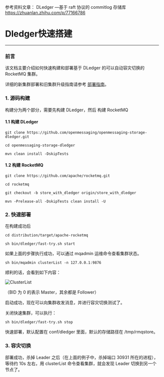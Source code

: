 参考资料文章：
DLedger —基于 raft 协议的 commitlog 存储库
https://zhuanlan.zhihu.com/p/77166786

# Dledger快速搭建
---
### 前言
该文档主要介绍如何快速构建和部署基于 DLedger 的可以自动容灾切换的 RocketMQ 集群。

详细的新集群部署和旧集群升级指南请参考 [部署指南](deploy_guide.md)。

### 1. 源码构建
构建分为两个部分，需要先构建 DLedger，然后 构建 RocketMQ

#### 1.1 构建 DLedger

`git clone https://github.com/openmessaging/openmessaging-storage-dledger.git`

`cd openmessaging-storage-dledger`

`mvn clean install -DskipTests`

#### 1.2 构建 RocketMQ

`git clone https://github.com/apache/rocketmq.git`

`cd rocketmq`

`git checkout -b store_with_dledger origin/store_with_dledger`

`mvn -Prelease-all -DskipTests clean install -U`

### 2. 快速部署

在构建成功后

`cd distribution/target/apache-rocketmq`

`sh bin/dledger/fast-try.sh start`

如果上面的步骤执行成功，可以通过 mqadmin 运维命令查看集群状态。

`sh bin/mqadmin clusterList -n 127.0.0.1:9876`

顺利的话，会看到如下内容：

![ClusterList](https://img.alicdn.com/5476e8b07b923/TB11Z.ZyCzqK1RjSZFLXXcn2XXa)

（BID 为 0 的表示 Master，其余都是 Follower）

启动成功，现在可以向集群收发消息，并进行容灾切换测试了。

关闭快速集群，可以执行：

`sh bin/dledger/fast-try.sh stop`

快速部署，默认配置在 conf/dledger 里面，默认的存储路径在 /tmp/rmqstore。


### 3. 容灾切换

部署成功，杀掉 Leader 之后（在上面的例子中，杀掉端口 30931 所在的进程），等待约 10s 左右，用 clusterList 命令查看集群，就会发现 Leader 切换到另一个节点了。





